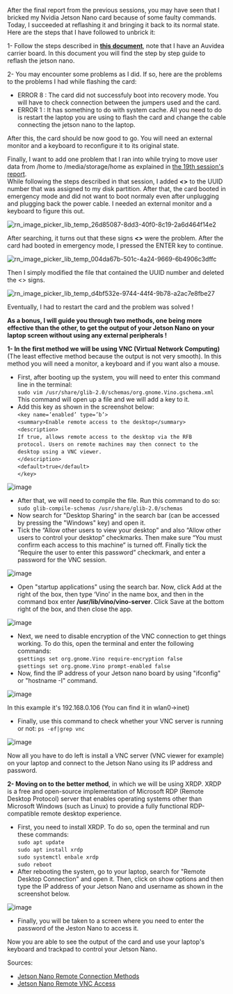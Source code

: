 After the final report from the previous sessions, you may have seen that I bricked my Nvidia Jetson Nano card because of some faulty commands.
Today, I succeeded at reflashing it and bringing it back to its normal state.
Here are the steps that I have followed to unbrick it:<br >

1- Follow the steps described in **[this document](https://auvidea.eu/download/Software)**, note that I have an Auvidea carrier board. In this document you will find the step by step guide to reflash the jetson nano.<br >

2- You may encounter some problems as I did. If so, here are the problems to the problems I had while flashing the card:<br >
   - ERROR 8 : The card did not successfuly boot into recovery mode. You will have to check connection between the jumpers used and the card.<br >
   - ERROR 1 : It has something to do with system cache. All you need to do is restart the laptop you are using to flash the card and change the cable connecting the jetson nano to the laptop.<br >

After this, the card should be now good to go. You will need an external monitor and a keyboard to reconfigure it to its original state.<br >

Finally, I want to add one problem that I ran into while trying to move user data from /home to /media/storage/home as explained in [the 19th session's report](https://github.com/anasderkaoui/AutoRCX/blob/main/My%20project%20reports/19th%20session's%20report.md?plain=1).<br >
While following the steps described in that session, I added **<>** to the UUID number that was assigned to my disk partition. After that, the card booted in emergency mode and did not want to boot normaly even after unplugging and plugging back the power cable. I needed an external monitor and a keyboard to figure this out.

![rn_image_picker_lib_temp_26d85087-8dd3-40f0-8c19-2a6d464f14e2](https://github.com/anasderkaoui/AutoRCX/assets/115218309/e5c9e3f2-345b-4de2-83d1-1c52e39cb387)

After searching, it turns out that these signs **<>** were the problem.
After the card had booted in emergency mode, I pressed the ENTER key to continue.

![rn_image_picker_lib_temp_004da67b-501c-4a24-9669-6b4906c3dffc](https://github.com/anasderkaoui/AutoRCX/assets/115218309/bc8e8c5a-f585-40f8-8cce-8a6d717d5084)

Then I simply modified the file that contained the UUID number and deleted the <> signs.<br >

![rn_image_picker_lib_temp_d4bf532e-9744-44f4-9b78-a2ac7e8fbe27](https://github.com/anasderkaoui/AutoRCX/assets/115218309/4a1c61cc-eb78-429a-bc4c-4b4afcc25490)

Eventually, I had to restart the card and the problem was solved !<br >

**As a bonus, I will guide you through two methods, one being more effective than the other, to get the output of your Jetson Nano on your laptop screen without using any external peripherals !**<br >

**1- In the first method we will be using VNC (Virtual Network Computing)** (The least effective method because the output is not very smooth). In this method you will need a monitor, a keyboard and if you want also a mouse.
  - First, after booting up the system, you will need to enter this command line in the terminal:<br >
    `sudo vim /usr/share/glib-2.0/schemas/org.gnome.Vino.gschema.xml` This command will open up a file and we will add a key to it.
  - Add this key as shown in the screenshot below:<br >
                  `<key name=’enabled’ type=’b’>`<br >
                  `<summary>Enable remote access to the desktop</summary>`<br >
                  `<description>`<br >
                  `If true, allows remote access to the desktop via the RFB`<br >
                  `protocol. Users on remote machines may then connect to the`<br >
                  `desktop using a VNC viewer.`<br >
                  `</description>`<br >
                  `<default>true</default>`<br >
                  `</key>`<br >
  
![image](https://github.com/anasderkaoui/AutoRCX/assets/115218309/cbd0e2be-a45a-4da1-b5e3-9ad671adafef)

  - After that, we will need to compile the file. Run this command to do so: `sudo glib-compile-schemas /usr/share/glib-2.0/schemas`<br >
  - Now search for "Desktop Sharing" in the search bar (can be accessed by pressing the "Windows" key) and open it.<br >
  - Tick the “Allow other users to view your desktop” and also “Allow other users to control your desktop” checkmarks. Then make sure “You must confirm each access to this machine” is turned off. Finally tick the “Require the user to enter this password” checkmark, and enter a password for the VNC session.

![image](https://github.com/anasderkaoui/AutoRCX/assets/115218309/ae0dbcc5-94e7-4b36-8f4d-0546ee78433a)

  - Open "startup applications" using the search bar. Now, click Add at the right of the box, then type ‘Vino’ in the name box, and then in the command box enter **/usr/lib/vino/vino-server**. Click Save at the bottom right of the box, and then close the app.

![image](https://github.com/anasderkaoui/AutoRCX/assets/115218309/70dab529-da0d-4bf6-b746-f0bb0e2191e0)

  - Next, we need to disable encryption of the VNC connection to get things working. To do this, open the terminal and enter the following commands:<br >
    `gsettings set org.gnome.Vino require-encryption false`<br >
    `gsettings set org.gnome.Vino prompt-enabled false`<br >
  - Now, find the IP address of your Jetson nano board by using "ifconfig" or "hostname -I" command.

![image](https://github.com/anasderkaoui/AutoRCX/assets/115218309/842c9888-165c-4c64-b58f-49479a691f0f)

In this example it's 192.168.0.106 (You can find it in wlan0->inet)
  - Finally, use this command to check whether your VNC server is running or not: `ps -ef|grep vnc`

![image](https://github.com/anasderkaoui/AutoRCX/assets/115218309/cbdf6ec5-f82b-4d0d-a528-d071a4a5e0ac)

Now all you have to do left is install a VNC server (VNC viewer for example) on your laptop and connect to the Jetson Nano using its IP address and password.

**2- Moving on to the better method**, in which we will be using XRDP. XRDP is a free and open-source implementation of Microsoft RDP (Remote Desktop Protocol) server that enables operating systems other than Microsoft Windows (such as Linux) to provide a fully functional RDP-compatible remote desktop experience.
  - First, you need to install XRDP. To do so, open the terminal and run these commands:<br >
    `sudo apt update`<br >
    `sudo apt install xrdp`<br >
    `sudo systemctl enbale xrdp`<br >
    `sudo reboot`<br >
  - After rebooting the system, go to your laptop, search for "Remote Desktop Connection" and open it. Then, click on show options and then type the IP address of your Jetson Nano and username as shown in the screenshot below.

![image](https://github.com/anasderkaoui/AutoRCX/assets/115218309/8306c264-e548-43f4-b736-e0c2f6b3ba21)

  - Finally, you will be taken to a screen where you need to enter the password of the Jeston Nano to access it.

Now you are able to see the output of the card and use your laptop's keyboard and trackpad to control your Jetson Nano.

Sources:
- [Jetson Nano Remote Connection Methods](https://raspberry-valley.azurewebsites.net/NVIDIA-Jetson-Nano/)
- [Jetson Nano Remote VNC Access](https://medium.com/@bharathsudharsan023/jetson-nano-remote-vnc-access-d1e71c82492b)
